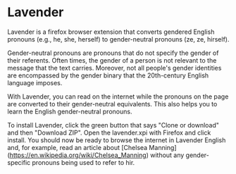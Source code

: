 # Lavender

Lavender is a firefox browser extension that converts gendered English pronouns (e.g., he, she, herself) to gender-neutral pronouns (ze, ze, hirself).

Gender-neutral pronouns are pronouns that do not specify the gender of their referents. Often times, the gender of a person is not relevant to the message that the text carries. Moreover, not all people's gender identities are encompassed by the gender binary that the 20th-century English language imposes.

With Lavender, you can read on the internet while the pronouns on the page are converted to their gender-neutral equivalents. This also helps you to learn the English gender-neutral pronouns.

To install Lavender, click the green button that says "Clone or download" and then "Download ZIP". Open the lavender.xpi with Firefox and click install. You should now be ready to browse the internet in Lavender English and, for example, read an article about [Chelsea Manning] (https://en.wikipedia.org/wiki/Chelsea_Manning) without any gender-specific pronouns being used to refer to hir.

